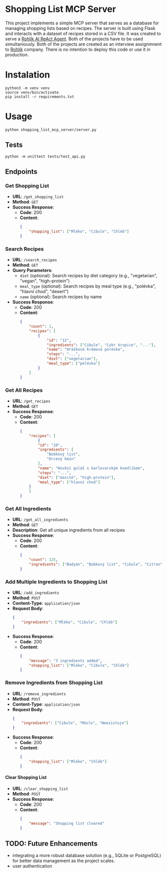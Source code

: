 # Shopping List MCP Server

This project implements a simple MCP server that serves as a database for managing shopping lists based on recipes. The server is built using Flask and interacts with a dataset of recipes stored in a CSV file.
It was created to serve a [Rohlík AI ReAct Agent](https://github.com/jozso39/rohlik-agent-js). Both of the projects have to be used simultaniously.
Both of the projects are created as an interview assignmnent to [Rohlík](https://www.rohlik.cz/) company. There is no intention to deploy this code or use it in production.

# Instalation
```
python3 -m venv venv
source venv/bin/activate
pip install -r requirements.txt
```

# Usage
```
python shopping_list_mcp_server/server.py
```

## Tests
```
python -m unittest tests/test_api.py
```

## Endpoints

### Get Shopping List
- **URL**: `/get_shopping_list`
- **Method**: `GET`
- **Success Response**:
  - **Code**: 200
  - **Content**:
    ```json
    {
        "shopping_list": ["Mléko", "Cibule", "Chléb"]
    }
    ```

### Search Recipes
- **URL**: `/search_recipes`
- **Method**: `GET`
- **Query Parameters**:
  - `diet` (optional): Search recipes by diet category (e.g., "vegetarian", "vegan", "high-protein")
  - `meal_type` (optional): Search recipes by meal type (e.g., "polévka", "hlavní chod", "desert")
  - `name` (optional): Search recipes by name
- **Success Response**:
  - **Code**: 200
  - **Content**:
    ```json
    {
        "count": 1,
        "recipes": [
            {
                "id": "12",
                "ingredients": ["Cibule", "Cukr krupice", "..."],
                "name": "Hrášková krémová polévka",
                "steps": "...",
                "diet": ["vegetarian"],
                "meal_type": ["polévka"]
            }
        ]
    }
    ```

### Get All Recipes
- **URL**: `/get_recipes`
- **Method**: `GET`
- **Success Response**:
  - **Code**: 200
  - **Content**:
    ```json
    {
        "recipes": [
            {
            "id": "10",
            "ingredients": [
                "Bobkový list",
                "Drcený kmín"
            ],
            "name": "Hovězí guláš s karlovarským knedlíkem",
            "steps": "...",
            "diet": ["masité", "high-protein"],
            "meal_type": ["hlavní chod"]
        }
        ]
    }
    ```

### Get All Ingredients
- **URL**: `/get_all_ingredients`
- **Method**: `GET`
- **Description**: Get all unique ingredients from all recipes
- **Success Response**:
  - **Code**: 200
  - **Content**:
    ```json
    {
        "count": 125,
        "ingredients": ["Badyán", "Bobkový list", "Cibule", "Citron", "Cukr krupice", "..."]
    }
    ```

### Add Multiple Ingredients to Shopping List
- **URL**: `/add_ingredients`
- **Method**: `POST`
- **Content-Type**: `application/json`
- **Request Body**:
  ```json
  {
      "ingredients": ["Mléko", "Cibule", "Chléb"]
  }
  ```
- **Success Response**:
  - **Code**: 200
  - **Content**:
    ```json
    {
        "message": "3 ingredients added",
        "shopping_list": ["Mléko", "Cibule", "Chléb"]
    }
    ```

### Remove Ingredients from Shopping List
- **URL**: `/remove_ingredients`
- **Method**: `POST`
- **Content-Type**: `application/json`
- **Request Body**:
  ```json
  {
      "ingredients": ["Cibule", "Máslo", "Neexistuje"]
  }
  ```
- **Success Response**:
  - **Code**: 200
  - **Content**:
    ```json
    {
        "shopping_list": ["Mléko", "Chléb"]
    }
    ```

#### Clear Shopping List
- **URL**: `/clear_shopping_list`
- **Method**: `POST`
- **Success Response**:
  - **Code**: 200
  - **Content**:
    ```json
    {
        "message": "Shopping list cleared"
    }
    ```

## TODO: Future Enhancements

- integrating a more robust database solution (e.g., SQLite or PostgreSQL) for better data management as the project scales.
- user authentication
